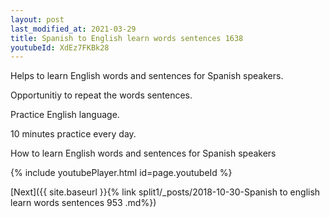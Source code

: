 ```yaml
---
layout: post
last_modified_at: 2021-03-29
title: Spanish to English learn words sentences 1638 
youtubeId: XdEz7FKBk28
---
```

 
 
Helps to learn English words and sentences for Spanish speakers.

Opportunitiy to repeat the words sentences. 

Practice English language. 
 
10 minutes practice every day. 
 
How to learn English words and sentences for Spanish speakers 
 
{% include youtubePlayer.html id=page.youtubeId %}
 
 
[Next]({{ site.baseurl }}{% link  split1/_posts/2018-10-30-Spanish to english learn words sentences 953 .md%})
 
